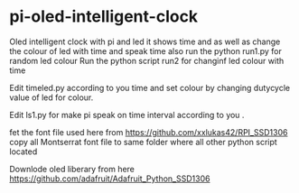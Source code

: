 # pi-oled-intelligent-clock
Oled intelligent clock with pi and led it shows time and as well as change the colour of led with time and speak time also
run the python run1.py for random led colour
Run the python script run2 for changinf led colour with time

Edit timeled.py according to you time and set colour by changing dutycycle value of led for colour.

Edit ls1.py for make pi speak on time interval according to you .


fet the font file used here from https://github.com/xxlukas42/RPI_SSD1306
copy all Montserrat font file to same folder where all other python script located

Downlode oled liberary from here https://github.com/adafruit/Adafruit_Python_SSD1306 
